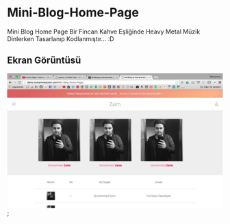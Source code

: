 # Mini-Blog-Home-Page
Mini Blog Home Page Bir Fincan Kahve Eşliğinde Heavy Metal Müzik Dinlerken Tasarlanıp Kodlanmıştır... :D

## Ekran Görüntüsü
![Mini Blog Home Page by Muhammed Zaim](https://raw.githubusercontent.com/muhammedzaimtr/Mini-Blog-Home-Page/master/ss.png);
